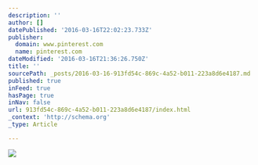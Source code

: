 ```yaml
---
description: ''
author: []
datePublished: '2016-03-16T22:02:23.733Z'
publisher:
  domain: www.pinterest.com
  name: pinterest.com
dateModified: '2016-03-16T21:36:26.750Z'
title: ''
sourcePath: _posts/2016-03-16-913fd54c-869c-4a52-b011-223a8d6e4187.md
published: true
inFeed: true
hasPage: true
inNav: false
url: 913fd54c-869c-4a52-b011-223a8d6e4187/index.html
_context: 'http://schema.org'
_type: Article

---
```

![](https://s-media-cache-ak0.pinimg.com/564x/5f/e1/fc/5fe1fcd674ae648c690ca75cde33932b.jpg)